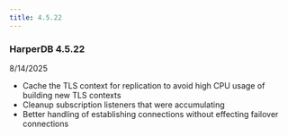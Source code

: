 ```yaml
---
title: 4.5.22
---
```


### HarperDB 4.5.22

8/14/2025

- Cache the TLS context for replication to avoid high CPU usage of building new TLS contexts
- Cleanup subscription listeners that were accumulating
- Better handling of establishing connections without effecting failover connections

